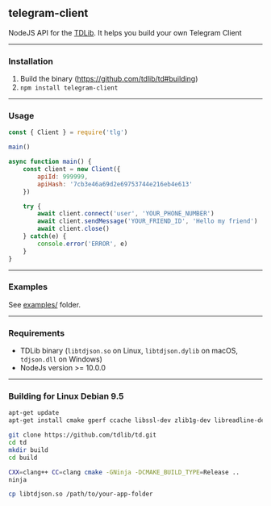 ## telegram-client

NodeJS API for the [TDLib](https://core.telegram.org/tdlib/getting-started). It helps you build your own Telegram Client

---

### Installation

1. Build the binary (https://github.com/tdlib/td#building)
2. `npm install telegram-client`

---

### Usage

```js
const { Client } = require('tlg')

main()

async function main() {
	const client = new Client({
		apiId: 999999, 
		apiHash: '7cb3e46a69d2e69753744e216eb4e613'
	})

	try {
		await client.connect('user', 'YOUR_PHONE_NUMBER')
		await client.sendMessage('YOUR_FRIEND_ID', 'Hello my friend')
		await client.close()
	} catch(e) {
		console.error('ERROR', e)
	}
}
```
---
### Examples
See [examples/](examples) folder.

---

### Requirements

- TDLib binary (`libtdjson.so` on Linux, `libtdjson.dylib` on macOS, `tdjson.dll` on Windows)
- NodeJs version >= 10.0.0
---

### Building for Linux Debian 9.5
```sh
apt-get update
apt-get install cmake gperf ccache libssl-dev zlib1g-dev libreadline-dev clang ninja-build

git clone https://github.com/tdlib/td.git
cd td  
mkdir build
cd build

CXX=clang++ CC=clang cmake -GNinja -DCMAKE_BUILD_TYPE=Release ..
ninja

cp libtdjson.so /path/to/your-app-folder
```
